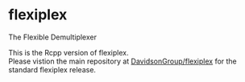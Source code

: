 # flexiplex
The Flexible Demultiplexer

This is the Rcpp version of flexiplex.  
Please vistion the main repository at [DavidsonGroup/flexiplex](https://github.com/DavidsonGroup/flexiplex) for the standard flexiplex release.
